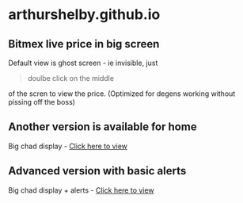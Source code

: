 # arthurshelby.github.io
## Bitmex live price in big screen

Default view is ghost screen - ie invisible, just 

> doulbe click on the middle

 of the scren to view the price. (Optimized for degens working without pissing off the boss) 

## Another version is available for home 
 Big chad display - [Click here to view](https://arthurshelby.github.io/normal.html)


## Advanced version with basic alerts 
 Big chad display + alerts - [Click here to view](https://arthurshelby.github.io/advanced.html)

